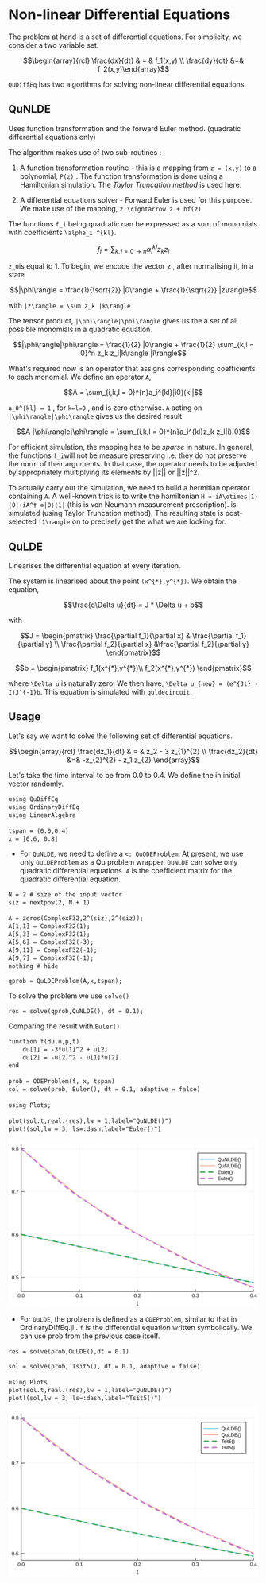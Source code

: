 #  Non-linear Differential Equations
 The problem at hand is a set of differential equations. For simplicity, we consider a two variable set.

```math
\begin{array}{rcl} \frac{dx}{dt} & = & f_1(x,y) \\ \frac{dy}{dt} &=& f_2(x,y)\end{array}
```

`QuDiffEq` has two algorithms for solving non-linear differential equations.

## QuNLDE
Uses function transformation and the forward Euler method. (quadratic differential equations only)

The algorithm makes use of two sub-routines :
1. A function transformation routine - this is a mapping from ``z = (x,y)`` to a polynomial, ``P(z)`` . The function transformation is done using a Hamiltonian simulation. The *Taylor Truncation method* is used here.

2. A differential equations solver - Forward Euler is used for this purpose. We make use of the mapping, ``z \rightarrow z + hf(z)``

The functions ``f_i`` being quadratic can be expressed as a sum of monomials with coefficients ``\alpha_i ^{kl}``.

```math
f_i = \sum_{k,l = 0 \rightarrow n} \alpha_i^{kl} z_k z_l
```
``z_0``is equal to 1.
To begin, we encode the vector z , after normalising it, in a state
```math
|\phi\rangle = \frac{1}{\sqrt{2}} |0\rangle + \frac{1}{\sqrt{2}} |z\rangle
```
with ``|z\rangle = \sum z_k |k\rangle``

The tensor product, ``|\phi\rangle|\phi\rangle`` gives us the a set of all possible monomials in a quadratic equation.

```math
|\phi\rangle|\phi\rangle = \frac{1}{2} |0\rangle + \frac{1}{2} \sum_{k,l = 0}^n z_k z_l|k\rangle |l\rangle
```
What's required now is an operator that assigns corresponding coefficients to each monomial. We define an operator ``A``,
```math
A = \sum_{i,k,l = 0}^{n}a_i^{kl}|i0⟩⟨kl|
```
``a_0^{kl} = 1`` , for ``k=l=0`` , and is zero otherwise.
``A`` acting on ``|\phi\rangle|\phi\rangle`` gives us the desired result

```math
A |\phi\rangle|\phi\rangle = \sum_{i,k,l = 0}^{n}a_i^{kl}z_k z_l|i⟩|0⟩
```
For efficient simulation, the mapping has to be *sparse* in nature. In general, the functions ``f_i``will not be measure preserving i.e. they do not preserve the norm of their arguments. In that case, the operator needs to be adjusted by appropriately multiplying its elements by  ||z|| or ||z||^2.

To actually carry out the simulation, we need to build a hermitian operator containing ``A``. A well-known trick is to write the hamiltonian ``H =−iA\otimes|1⟩⟨0|+iA^† ⊗|0⟩⟨1|`` (this is von Neumann measurement prescription).  is simulated (using Taylor Truncation method). The resulting state is post-selected ``|1\rangle`` on to precisely get the what we are looking for.
## QuLDE
Linearises the differential equation at every iteration.

The system is linearised about the point ``(x^{*},y^{*})``. We obtain the equation,
```math
\frac{d\Delta u}{dt} = J * \Delta u + b
```
with
```math
J = \begin{pmatrix}
\frac{\partial f_1}{\partial x} & \frac{\partial f_1}{\partial y} \\
\frac{\partial f_2}{\partial x} &\frac{\partial f_2}{\partial y}
\end{pmatrix}
```
```math
b = \begin{pmatrix}
 f_1(x^{*},y^{*})\\
f_2(x^{*},y^{*})
\end{pmatrix}
```
where ``\Delta u`` is naturally zero. We then have, ``\Delta u_{new} = (e^{Jt} - I)J^{-1}b``. This equation is simulated with `quldecircuit`.

## Usage
Let's say we want to solve the following set of differential equations.
```math
\begin{array}{rcl} \frac{dz_1}{dt} & = & z_2 - 3 z_{1}^{2} \\ \frac{dz_2}{dt}  &=& -z_{2}^{2} - z_1 z_{2} \end{array}
```
Let's take the time interval to be from 0.0 to 0.4. We define the in initial vector randomly.

```@example nlin
using QuDiffEq
using OrdinaryDiffEq
using LinearAlgebra

tspan = (0.0,0.4)
x = [0.6, 0.8]
```

- For `QuNLDE`, we need to define a `<: QuODEProblem`. At present, we use only `QuLDEProblem` as a Qu problem wrapper.
  `QuNLDE` can solve only quadratic differential equations. `A` is the coefficient matrix for the quadratic differential equation.

```@example nlin
N = 2 # size of the input vector
siz = nextpow(2, N + 1)

A = zeros(ComplexF32,2^(siz),2^(siz));
A[1,1] = ComplexF32(1);
A[5,3] = ComplexF32(1);
A[5,6] = ComplexF32(-3);
A[9,11] = ComplexF32(-1);
A[9,7] = ComplexF32(-1);
nothing # hide
```

```@example nlin
qprob = QuLDEProblem(A,x,tspan);
```

To solve the problem we use `solve()`

```@example nlin
res = solve(qprob,QuNLDE(), dt = 0.1);
```

Comparing the result with `Euler()`

```@example nlin
function f(du,u,p,t)
    du[1] = -3*u[1]^2 + u[2]
    du[2] = -u[2]^2 - u[1]*u[2]
end

prob = ODEProblem(f, x, tspan)
sol = solve(prob, Euler(), dt = 0.1, adaptive = false)

using Plots;

plot(sol.t,real.(res),lw = 1,label="QuNLDE()")
plot!(sol,lw = 3, ls=:dash,label="Euler()")
```

![](../assets/figures/QuNLDE-plot.svg)

- For `QuLDE`, the problem is defined as a `ODEProblem`, similar to that in OrdinaryDiffEq.jl . `f` is the differential equation written symbolically. We can use prob from the previous case itself.

```@example nlin
res = solve(prob,QuLDE(),dt = 0.1)
```

```@example nlin
sol = solve(prob, Tsit5(), dt = 0.1, adaptive = false)

using Plots
plot(sol.t,real.(res),lw = 1,label="QuNLDE()")
plot!(sol,lw = 3, ls=:dash,label="Tsit5()")
```
![](../assets/figures/QuLDE-plot.svg)
